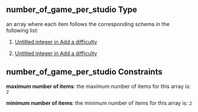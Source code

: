 ## number\_of\_game\_per\_studio Type

an array where each item follows the corresponding schema in the following list:

1.  [Untitled integer in Add a difficulty](add-difficulty-properties-concurrent-properties-number_of_game_per_studio-items-0.md "check type definition")

2.  [Untitled integer in Add a difficulty](add-difficulty-properties-concurrent-properties-number_of_game_per_studio-items-1.md "check type definition")

## number\_of\_game\_per\_studio Constraints

**maximum number of items**: the maximum number of items for this array is: `2`

**minimum number of items**: the minimum number of items for this array is: `2`
